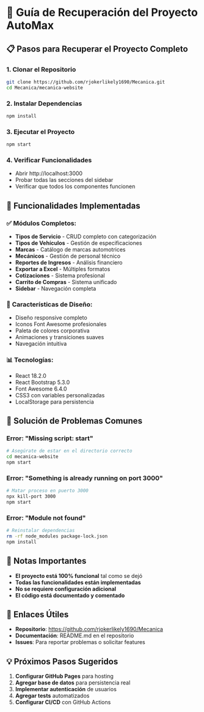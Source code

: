 # 🚀 Guía de Recuperación del Proyecto AutoMax

## 📋 Pasos para Recuperar el Proyecto Completo

### 1. **Clonar el Repositorio**
```bash
git clone https://github.com/rjokerlikely1690/Mecanica.git
cd Mecanica/mecanica-website
```

### 2. **Instalar Dependencias**
```bash
npm install
```

### 3. **Ejecutar el Proyecto**
```bash
npm start
```

### 4. **Verificar Funcionalidades**
- Abrir http://localhost:3000
- Probar todas las secciones del sidebar
- Verificar que todos los componentes funcionen

## 🔧 Funcionalidades Implementadas

### ✅ **Módulos Completos:**
- **Tipos de Servicio** - CRUD completo con categorización
- **Tipos de Vehículos** - Gestión de especificaciones
- **Marcas** - Catálogo de marcas automotrices
- **Mecánicos** - Gestión de personal técnico
- **Reportes de Ingresos** - Análisis financiero
- **Exportar a Excel** - Múltiples formatos
- **Cotizaciones** - Sistema profesional
- **Carrito de Compras** - Sistema unificado
- **Sidebar** - Navegación completa

### 🎨 **Características de Diseño:**
- Diseño responsive completo
- Iconos Font Awesome profesionales
- Paleta de colores corporativa
- Animaciones y transiciones suaves
- Navegación intuitiva

### 📊 **Tecnologías:**
- React 18.2.0
- React Bootstrap 5.3.0
- Font Awesome 6.4.0
- CSS3 con variables personalizadas
- LocalStorage para persistencia

## 🐛 Solución de Problemas Comunes

### Error: "Missing script: start"
```bash
# Asegúrate de estar en el directorio correcto
cd mecanica-website
npm start
```

### Error: "Something is already running on port 3000"
```bash
# Matar proceso en puerto 3000
npx kill-port 3000
npm start
```

### Error: "Module not found"
```bash
# Reinstalar dependencias
rm -rf node_modules package-lock.json
npm install
```

## 📝 Notas Importantes

- **El proyecto está 100% funcional** tal como se dejó
- **Todas las funcionalidades están implementadas**
- **No se requiere configuración adicional**
- **El código está documentado y comentado**

## 🔗 Enlaces Útiles

- **Repositorio**: https://github.com/rjokerlikely1690/Mecanica
- **Documentación**: README.md en el repositorio
- **Issues**: Para reportar problemas o solicitar features

## 💡 Próximos Pasos Sugeridos

1. **Configurar GitHub Pages** para hosting
2. **Agregar base de datos** para persistencia real
3. **Implementar autenticación** de usuarios
4. **Agregar tests** automatizados
5. **Configurar CI/CD** con GitHub Actions





